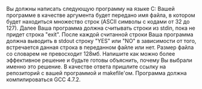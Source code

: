 Вы должны написать следующую программу на языке C: Вашей программе в качестве аргумента будет передано имя файла, в котором будет находиться множество строк (ASCII символы с кодами от 32 до 127). Далее Ваша программа должна считывать строки из stdin, пока не придет строка "exit". После каждой считанной строки Ваша программа должна выводить в stdout строку "YES" или "NO" в зависимости от
того, встречается данная строка в переданном файле или нет. Размер файла со словарем не превосходит 128мб. Напишите как можно более эффективное решение и будьте готовы объяснить, почему Вы выбрали именно это решение. В качестве ответа пришлите ссылку на репозиторий с вашей программой и makefile'ом. Программа должна
компилироваться GCC 4.7.2. 
